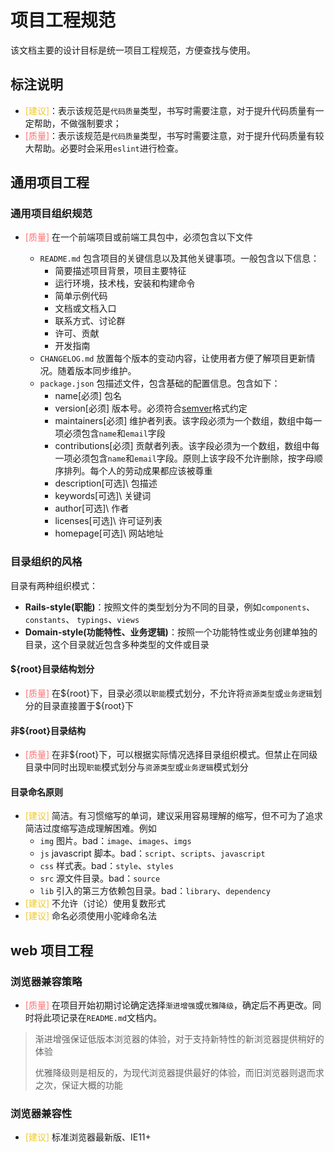 # 项目工程规范

该文档主要的设计目标是统一项目工程规范，方便查找与使用。

## 标注说明

- <font color="#f0c929">[建议]</font>：表示该规范是`代码质量`类型，书写时需要注意，对于提升代码质量有一定帮助，不做强制要求；
- <font color="#ff7171">[质量]</font>：表示该规范是`代码质量`类型，书写时需要注意，对于提升代码质量有较大帮助。必要时会采用`eslint`进行检查。

## 通用项目工程

### 通用项目组织规范

- <font color="#ff7171">[质量]</font> 在一个前端项目或前端工具包中，必须包含以下文件

  - `README.md` 包含项目的关键信息以及其他关键事项。一般包含以下信息：
    - 简要描述项目背景，项目主要特征
    - 运行环境，技术栈，安装和构建命令
    - 简单示例代码
    - 文档或文档入口
    - 联系方式、讨论群
    - 许可、贡献
    - 开发指南
  - `CHANGELOG.md` 放置每个版本的变动内容，让使用者方便了解项目更新情况。随着版本同步维护。
  - `package.json` 包描述文件，包含基础的配置信息。包含如下：
    - name\[必须\] 包名
    - version\[必须\] 版本号。必须符合[semver](https://semver.org/lang/zh-CN/)格式约定
    - maintainers\[必须\] 维护者列表。该字段必须为一个数组，数组中每一项必须包含`name`和`email`字段
    - contributions\[必须\] 贡献者列表。该字段必须为一个数组，数组中每一项必须包含`name`和`email`字段。原则上该字段不允许删除，按字母顺序排列。每个人的劳动成果都应该被尊重
    - description\[可选]\ 包描述
    - keywords\[可选]\ 关键词
    - author\[可选]\ 作者
    - licenses\[可选]\ 许可证列表
    - homepage\[可选]\ 网站地址

### 目录组织的风格

目录有两种组织模式：

- **Rails-style(职能)**：按照文件的类型划分为不同的目录，例如`components`、`constants`、 `typings`、`views`
- **Domain-style(功能特性、业务逻辑)**：按照一个功能特性或业务创建单独的目录，这个目录就近包含多种类型的文件或目录

#### ${root}目录结构划分

- <font color="#ff7171">[质量]</font> 在\${root}下，目录必须以`职能`模式划分，不允许将`资源类型`或`业务逻辑`划分的目录直接置于\${root}下

#### 非${root}目录结构

- <font color="#ff7171">[质量]</font> 在非\${root}下，可以根据实际情况选择目录组织模式。但禁止在同级目录中同时出现`职能`模式划分与`资源类型`或`业务逻辑`模式划分

#### 目录命名原则

- <font color="#f0c929">[建议]</font> 简洁。有习惯缩写的单词，建议采用容易理解的缩写，但不可为了追求简洁过度缩写造成理解困难。例如
  - `img` 图片。bad：`image`、`images`、`imgs`
  - `js` javascript 脚本。bad：`script`、`scripts`、`javascript`
  - `css` 样式表。bad：`style`、`styles`
  - `src` 源文件目录。bad：`source`
  - `lib` 引入的第三方依赖包目录。bad：`library`、`dependency`
- <font color="#f0c929">[建议]</font> 不允许（讨论）使用复数形式
- <font color="#f0c929">[建议]</font> 命名必须使用小驼峰命名法

## web 项目工程

### 浏览器兼容策略

- <font color="#ff7171">[质量]</font> 在项目开始初期讨论确定选择`渐进增强`或`优雅降级`，确定后不再更改。同时将此项记录在`README.md`文档内。

> 渐进增强保证低版本浏览器的体验，对于支持新特性的新浏览器提供稍好的体验
>
> 优雅降级则是相反的，为现代浏览器提供最好的体验，而旧浏览器则退而求之次，保证大概的功能

### 浏览器兼容性

- <font color="#f0c929">[建议]</font> 标准浏览器最新版、IE11+
